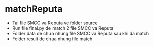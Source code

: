 # matchReputa

- Tai file SMCC va Reputa ve folder source
- Run file final.py de match 2 file SMCC va Reputa
- Folder data de chua nhung file SMCC va Reputa sau khi da match
- Folder result de chua nhung file match